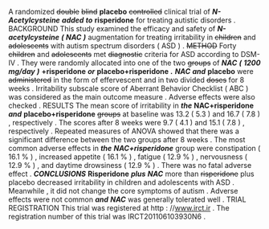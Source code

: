 A randomized ~~double~~ ~~blind~~ **placebo** ~~controlled~~ clinical trial of ***N-Acetylcysteine*** ***added*** ***to*** **risperidone** for treating autistic disorders . BACKGROUND This study examined the efficacy and safety of ***N-acetylcysteine*** ***(*** ***NAC*** ***)*** augmentation for treating irritability in ~~children~~ and ~~adolescents~~ with autism spectrum disorders ( ASD ) . ~~METHOD~~ Forty ~~children~~ and ~~adolescents~~ met ~~diagnostic~~ criteria for ASD according to DSM-IV . They were randomly allocated into one of the two ~~groups~~ of ***NAC*** ***(*** ***1200*** ***mg/day*** ***)*** **+risperidone** ***or*** **placebo+risperidone** ***.*** ***NAC*** ***and*** **placebo** were ~~administered~~ in the form of effervescent and in two divided ~~doses~~ for 8 weeks . Irritability subscale score of Aberrant Behavior Checklist ( ABC ) was considered as the main outcome measure . Adverse effects were also checked . RESULTS The mean score of irritability in ***the*** **NAC+risperidone** ***and*** **placebo+risperidone** ~~groups~~ at baseline was 13.2 ( 5.3 ) and 16.7 ( 7.8 ) , respectively . The scores after 8 weeks were 9.7 ( 4.1 ) and 15.1 ( 7.8 ) , respectively . Repeated measures of ANOVA showed that there was a significant difference between the two groups after 8 weeks . The most common adverse effects in ***the*** ***NAC+risperidone*** group were constipation ( 16.1 % ) , increased appetite ( 16.1 % ) , fatigue ( 12.9 % ) , nervousness ( 12.9 % ) , and daytime drowsiness ( 12.9 % ) . There was no fatal adverse effect . ***CONCLUSIONS*** **Risperidone** ***plus*** ***NAC*** more than ~~risperidone~~ plus placebo decreased irritability in children and adolescents with ASD . Meanwhile , it did not change the core symptoms of autism . Adverse effects were not common ***and*** ***NAC*** was generally tolerated well . TRIAL REGISTRATION This trial was registered at http : //www.irct.ir . The registration number of this trial was IRCT201106103930N6 . 